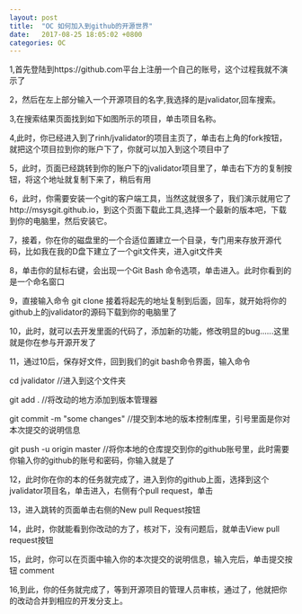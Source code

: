 ```yaml
---
layout: post
title:  "OC 如何加入到github的开源世界"
date:   2017-08-25 18:05:02 +0800
categories: OC
---
```


1,首先登陆到https://github.com平台上注册一个自己的账号，这个过程我就不演示了

2，然后在左上部分输入一个开源项目的名字,我选择的是jvalidator,回车搜索。

3,在搜索结果页面找到如下如图所示的项目，单击项目名称。

4,此时，你已经进入到了rinh/jvalidator的项目主页了，单击右上角的fork按钮，就把这个项目拉到你的账户下了，你就可以加入到这个项目中了

5，此时，页面已经跳转到你的账户下的jvalidator项目里了，单击右下方的复制按钮，将这个地址就复制下来了，稍后有用

6，此时，你需要安装一个git的客户端工具，当然这就很多了，我们演示就用它了http://msysgit.github.io，到这个页面下载此工具,选择一个最新的版本吧，下载到你的电脑里，然后安装它。

7，接着，你在你的磁盘里的一个合适位置建立一个目录，专门用来存放开源代码，比如我在我的D盘下建立了一个git文件夹，进入git文件夹

8，单击你的鼠标右键，会出现一个Git Bash 命令选项，单击进入。此时你看到的是一个命名窗口

9，直接输入命令 git  clone  接着将起先的地址复制到后面，回车，就开始将你的github上的jvalidator的源码下载到你的电脑里了

10，此时，就可以去开发里面的代码了，添加新的功能，修改明显的bug......这里就是你在参与开源开发了

11，通过10后，保存好文件，回到我们的git bash命令界面，输入命令

cd  jvalidator  //进入到这个文件夹

git add .    //将改动的地方添加到版本管理器

git  commit -m "some changes"  //提交到本地的版本控制库里，引号里面是你对本次提交的说明信息

git push -u origin master  //将你本地的仓库提交到你的github账号里，此时需要你输入你的github的账号和密码，你输入就是了

12，此时你在你的本的任务就完成了，进入到你的github上面，选择到这个jvalidator项目名，单击进入，右侧有个pull request，单击

13，进入跳转的页面单击右侧的New pull Request按钮

14，此时，你就能看到你改动的方了，核对下，没有问题后，就单击View pull request按钮

15，此时，你可以在页面中输入你的本次提交的说明信息，输入完后，单击提交按钮 comment

16,到此，你的任务就完成了，等到开源项目的管理人员审核，通过了，他就把你的改动合并到相应的开发分支上。



